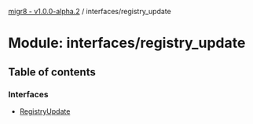 [migr8 - v1.0.0-alpha.2](../README.md) / interfaces/registry_update

# Module: interfaces/registry_update

## Table of contents

### Interfaces

- [RegistryUpdate](../interfaces/interfaces_registry_update.RegistryUpdate.md)
